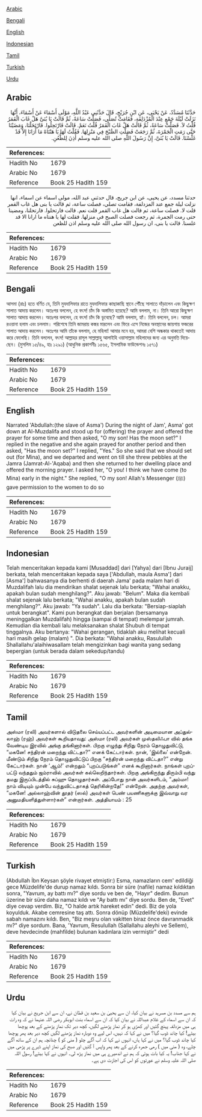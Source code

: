 [Arabic](#arabic)

[Bengali](#bengali)

[English](#english)

[Indonesian](#indonesian)

[Tamil](#tamil)

[Turkish](#turkish)

[Urdu](#urdu)

## Arabic


<div dir="rtl" lang="ar" style={{fontSize:'larger',backgroundColor:'#f8f9fa',padding:20}}>
حَدَّثَنَا مُسَدَّدٌ، عَنْ يَحْيَى، عَنِ ابْنِ جُرَيْجٍ، قَالَ حَدَّثَنِي عَبْدُ اللَّهِ، مَوْلَى أَسْمَاءَ عَنْ أَسْمَاءَ، أَنَّهَا نَزَلَتْ لَيْلَةَ جَمْعٍ عِنْدَ الْمُزْدَلِفَةِ، فَقَامَتْ تُصَلِّي، فَصَلَّتْ سَاعَةً، ثُمَّ قَالَتْ يَا بُنَىَّ هَلْ غَابَ الْقَمَرُ قُلْتُ لاَ‏.‏ فَصَلَّتْ سَاعَةً، ثُمَّ قَالَتْ هَلْ غَابَ الْقَمَرُ قُلْتُ نَعَمْ‏.‏ قَالَتْ فَارْتَحِلُوا‏.‏ فَارْتَحَلْنَا، وَمَضَيْنَا حَتَّى رَمَتِ الْجَمْرَةَ، ثُمَّ رَجَعَتْ فَصَلَّتِ الصُّبْحَ فِي مَنْزِلِهَا‏.‏ فَقُلْتُ لَهَا يَا هَنْتَاهْ مَا أُرَانَا إِلاَّ قَدْ غَلَّسْنَا‏.‏ قَالَتْ يَا بُنَىَّ، إِنَّ رَسُولَ اللَّهِ صلى الله عليه وسلم أَذِنَ لِلظُّعُنِ‏.‏
</div>
<div style={{backgroundColor:'#f8f9fa',padding:20, marginBottom: 10}}><table> <thead> <tr> <th>References:</th> <th></th> </tr> </thead> <tbody><tr><td>Hadith No</td><td>1679</td></tr><tr><td>Arabic No</td><td>1679</td></tr><tr><td>Reference</td><td>Book 25 Hadith 159</td></tr></tbody></table></div>


<div dir="rtl" lang="ar" style={{fontSize:'larger',backgroundColor:'#f8f9fa',padding:20}}>
حدثنا مسدد، عن يحيى، عن ابن جريج، قال حدثني عبد الله، مولى اسماء عن اسماء، انها نزلت ليلة جمع عند المزدلفة، فقامت تصلي، فصلت ساعة، ثم قالت يا بنى هل غاب القمر قلت لا. فصلت ساعة، ثم قالت هل غاب القمر قلت نعم. قالت فارتحلوا. فارتحلنا، ومضينا حتى رمت الجمرة، ثم رجعت فصلت الصبح في منزلها. فقلت لها يا هنتاه ما ارانا الا قد غلسنا. قالت يا بنى، ان رسول الله صلى الله عليه وسلم اذن للظعن
</div>
<div style={{backgroundColor:'#f8f9fa',padding:20, marginBottom: 10}}><table> <thead> <tr> <th>References:</th> <th></th> </tr> </thead> <tbody><tr><td>Hadith No</td><td>1679</td></tr><tr><td>Arabic No</td><td>1679</td></tr><tr><td>Reference</td><td>Book 25 Hadith 159</td></tr></tbody></table></div>

## Bengali


<div dir="ltr" lang="bn" style={{fontSize:'larger',backgroundColor:'#f8f9fa',padding:20}}>
আসমা (রাঃ) হতে বর্ণিত যে, তিনি মুযদালিফার রাতে মুযদালিফার কাছাকাছি স্থানে পৌঁছে সালাতে দাঁড়ালেন এবং কিছুক্ষণ সালাত আদায় করলেন। অতঃপর বললেন, হে বৎস! চাঁদ কি অস্তমিত হয়েছে? আমি বললাম, না। তিনি আরো কিছুক্ষণ সালাত আদায় করলেন। অতঃপর বললেন, হে বৎস! চাঁদ কি ডুবেছে? আমি বললাম, হ্যাঁ। তিনি বললেন, চল। আমরা রওয়ানা হলাম এবং চললাম। পরিশেষে তিনি জামরায় কঙ্কর মারলেন এবং ফিরে এসে নিজের অবস্থানের জায়গায় ফজরের সালাত আদায় করলেন। অতঃপর আমি তাঁকে বললাম, হে মহিলা! আমার মনে হয়, আমরা বেশি অন্ধকার থাকতেই আদায় করে ফেলেছি। তিনি বললেন, বৎস! আল্লাহর রাসূল সাল্লাল্লাহু আলাইহি ওয়াসাল্লাম মহিলাদের জন্য এর অনুমতি দিয়েছেন। (মুসলিম ১৫/৪৯, হাঃ ১২৯১) (আধুনিক প্রকাশনীঃ ১৫৬৫, ইসলামিক ফাউন্ডেশনঃ ১৫৭১)
</div>
<div style={{backgroundColor:'#f8f9fa',padding:20, marginBottom: 10}}><table> <thead> <tr> <th>References:</th> <th></th> </tr> </thead> <tbody><tr><td>Hadith No</td><td>1679</td></tr><tr><td>Arabic No</td><td>1679</td></tr><tr><td>Reference</td><td>Book 25 Hadith 159</td></tr></tbody></table></div>

## English


<div dir="ltr" lang="en" style={{fontSize:'larger',backgroundColor:'#f8f9fa',padding:20}}>
Narrated 'Abdullah:(the slave of Asma') During the night of Jam', Asma' got down at Al-Muzdalifa and stood up for (offering) the prayer and offered the prayer for some time and then asked, "O my son! Has the moon set?" I replied in the negative and she again prayed for another period and then asked, "Has the moon set?" I replied, "Yes." So she said that we should set out (for Mina), and we departed and went on till she threw pebbles at the Jamra (Jamrat-Al-'Aqaba) and then she returned to her dwelling place and offered the morning prayer. I asked her, "O you! I think we have come (to Mina) early in the night." She replied, "O my son! Allah's Messenger (ﷺ) gave permission to the women to do so
</div>
<div style={{backgroundColor:'#f8f9fa',padding:20, marginBottom: 10}}><table> <thead> <tr> <th>References:</th> <th></th> </tr> </thead> <tbody><tr><td>Hadith No</td><td>1679</td></tr><tr><td>Arabic No</td><td>1679</td></tr><tr><td>Reference</td><td>Book 25 Hadith 159</td></tr></tbody></table></div>

## Indonesian


<div dir="ltr" lang="id" style={{fontSize:'larger',backgroundColor:'#f8f9fa',padding:20}}>
Telah menceritakan kepada kami [Musaddad] dari [Yahya] dari [Ibnu Juraij] berkata, telah menceritakan kepada saya ['Abdullah, maula Asma'] dari [Asma'] bahwasanya dia berhenti di daerah Jama' pada malam hari di Muzdalifah lalu dia mendirikan shalat sejenak lalu berkata; "Wahai anakku, apakah bulan sudah menghilang?". Aku jawab: "Belum". Maka dia kembali shalat sejenak lalu berkata; "Wahai anakku, apakah bulan sudah menghilang?". Aku jawab: "Ya sudah". Lalu dia berkata: "Bersiap-siaplah untuk berangkat". Kami pun berangkat dan berjalan (bersamanya meninggalkan Muzdalifah) hingga (sampai di tempat) melempar jumrah. Kemudian dia kembali lalu melaksanakan shalat Shubuh di tempat tinggalnya. Aku bertanya: "Wahai gerangan, tidaklah aku melihat kecuali hari masih gelap (malam) ". Dia berkata: "Wahai anakku, Rasulullah Shallallahu'alaihiwasallam telah mengizinkan bagi wanita yang sedang bepergian (untuk berada dalam sekedup/tandu)
</div>
<div style={{backgroundColor:'#f8f9fa',padding:20, marginBottom: 10}}><table> <thead> <tr> <th>References:</th> <th></th> </tr> </thead> <tbody><tr><td>Hadith No</td><td>1679</td></tr><tr><td>Arabic No</td><td>1679</td></tr><tr><td>Reference</td><td>Book 25 Hadith 159</td></tr></tbody></table></div>

## Tamil


<div dir="ltr" lang="ta" style={{fontSize:'larger',backgroundColor:'#f8f9fa',padding:20}}>
அஸ்மா (ரலி) அவர்களால் விடுதலை செய்யப்பட்ட அவர்களின் அடிமையான அப்துல்லாஹ் (ரஹ்) அவர்கள் கூறியதாவது: அஸ்மா (ரலி) அவர்கள் முஸ்தலிஃபா வில் தங்க வேண்டிய இரவில் அங்கு தங்கினார்கள். பிறகு எழுந்து சிறிது நேரம் தொழுதுவிட்டு, “மகனே! சந்திரன் மறைந்து விட்டதா?” எனக் கேட்டார்கள். நான், ‘இல்லை’ என்றேன். மீண்டும் சிறிது நேரம் தொழுதுவிட்டுப் பிறகு “சந்திரன் மறைந்து விட்டதா?” என்று கேட்டார்கள். நான் ‘ஆம்!’ என்றதும் “புறப்படுங்கள்” எனக் கூறினார்கள். நாங்கள் புறப்பட்டு வந்ததும் ஜம்ராவில் அவர்கள் கல்லெறிந்தார்கள். பிறகு அங்கிருந்து திரும்பி வந்து தமது இருப்பிடத்தில் சுப்ஹு தொழுதார்கள். அப்போது நான் அவர்களிடம், “அம்மா! நாம் விடியும் முன்பே வந்துவிட்டதாகத் தெரிகின்றதே!” என்றேன். அதற்கு அவர்கள், “மகனே! அல்லாஹ்வின் தூதர் (ஸல்) அவர்கள் பெண் பயணிகளுக்கு இவ்வாறு வர அனுமதியளித்துள்ளார்கள்” என்றார்கள். அத்தியாயம் : 25
</div>
<div style={{backgroundColor:'#f8f9fa',padding:20, marginBottom: 10}}><table> <thead> <tr> <th>References:</th> <th></th> </tr> </thead> <tbody><tr><td>Hadith No</td><td>1679</td></tr><tr><td>Arabic No</td><td>1679</td></tr><tr><td>Reference</td><td>Book 25 Hadith 159</td></tr></tbody></table></div>

## Turkish


<div dir="ltr" lang="tr" style={{fontSize:'larger',backgroundColor:'#f8f9fa',padding:20}}>
(Abdullah İbn Keysan şöyle rivayet etmiştir:) Esma, namazların cem' edildiği gece Müzdelife'de durup namaz kıldı. Sonra bir süre (nafile) namaz kıldıktan sonra, "Yavrum, ay battı mı?" diye sordu ve ben de, "Hayır" dedim. Bunun üzerine bir süre daha namaz kıldı ve "Ay battı mı" diye sordu. Ben de, "Evet" diye cevap verdim. Biz, "O halde artık hareket edin" dedi. Biz de yola koyulduk. Akabe cemresine taş attı. Sonra dönüp (Müzdelife'deki) evinde sabah namazını kıldı. Ben, "Biz meşru olan vakitten biraz önce davranmadık mı?" diye sordum. Bana, 'Yavrum, Resulullah (Sallallahu aleyhi ve Sellem), deve hevdecinde (mahfilde) bulunan kadınlara izin vermiştir" dedi
</div>
<div style={{backgroundColor:'#f8f9fa',padding:20, marginBottom: 10}}><table> <thead> <tr> <th>References:</th> <th></th> </tr> </thead> <tbody><tr><td>Hadith No</td><td>1679</td></tr><tr><td>Arabic No</td><td>1679</td></tr><tr><td>Reference</td><td>Book 25 Hadith 159</td></tr></tbody></table></div>

## Urdu


<div dir="rtl" lang="ur" style={{fontSize:'larger',backgroundColor:'#f8f9fa',padding:20}}>
ہم سے مسدد بن مسرہد نے بیان کیا، ان سے یحییٰ بن سعید بن قطان نے، ان سے ابن جریج نے بیان کیا کہ ان سے اسماء کے غلام عبداللہ نے بیان کیا کہ ان سے اسماء بنت ابوبکر رضی اللہ عنہما نے کہ وہ رات ہی میں مزدلفہ پہنچ گئیں اور کھڑی ہو کر نماز پڑھنے لگیں، کچھ دیر تک نماز پڑھنے کے بعد پوچھا بیٹے! کیا چاند ڈوب گیا؟ میں نے کہا کہ نہیں، اس لیے وہ دوبارہ نماز پڑھنے لگیں کچھ دیر بعد پھر پوچھا کیا چاند ڈوب گیا؟ میں نے کہا ہاں، انہوں نے کہا کہ اب آگے چلو ( منی کو ) چنانچہ ہم ان کے ساتھ آگے چلے، وہ ( منی میں ) رمی جمرہ کرنے کے بعد پھر واپس آ گئیں اور صبح کی نماز اپنے ڈیرے پر پڑھی میں نے کہا جناب! یہ کیا بات ہوئی کہ ہم نے اندھیرے ہی میں نماز پڑھ لی۔ انہوں نے کہا بیٹے! رسول اللہ صلی اللہ علیہ وسلم نے عورتوں کو اس کی اجازت دی ہے۔
</div>
<div style={{backgroundColor:'#f8f9fa',padding:20, marginBottom: 10}}><table> <thead> <tr> <th>References:</th> <th></th> </tr> </thead> <tbody><tr><td>Hadith No</td><td>1679</td></tr><tr><td>Arabic No</td><td>1679</td></tr><tr><td>Reference</td><td>Book 25 Hadith 159</td></tr></tbody></table></div>